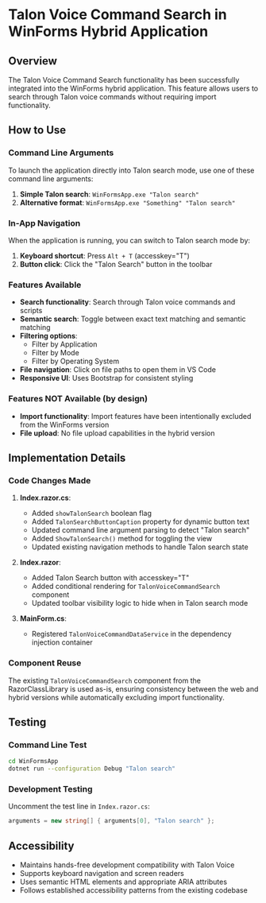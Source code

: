 # Talon Voice Command Search in WinForms Hybrid Application

## Overview
The Talon Voice Command Search functionality has been successfully integrated into the WinForms hybrid application. This feature allows users to search through Talon voice commands without requiring import functionality.

## How to Use

### Command Line Arguments
To launch the application directly into Talon search mode, use one of these command line arguments:

1. **Simple Talon search**: `WinFormsApp.exe "Talon search"`
2. **Alternative format**: `WinFormsApp.exe "Something" "Talon search"`

### In-App Navigation
When the application is running, you can switch to Talon search mode by:

1. **Keyboard shortcut**: Press `Alt + T` (accesskey="T")
2. **Button click**: Click the "Talon Search" button in the toolbar

### Features Available
- **Search functionality**: Search through Talon voice commands and scripts
- **Semantic search**: Toggle between exact text matching and semantic matching
- **Filtering options**:
  - Filter by Application
  - Filter by Mode
  - Filter by Operating System
- **File navigation**: Click on file paths to open them in VS Code
- **Responsive UI**: Uses Bootstrap for consistent styling

### Features NOT Available (by design)
- **Import functionality**: Import features have been intentionally excluded from the WinForms version
- **File upload**: No file upload capabilities in the hybrid version

## Implementation Details

### Code Changes Made

1. **Index.razor.cs**:
   - Added `showTalonSearch` boolean flag
   - Added `TalonSearchButtonCaption` property for dynamic button text
   - Updated command line argument parsing to detect "Talon search"
   - Added `ShowTalonSearch()` method for toggling the view
   - Updated existing navigation methods to handle Talon search state

2. **Index.razor**:
   - Added Talon Search button with accesskey="T"
   - Added conditional rendering for `TalonVoiceCommandSearch` component
   - Updated toolbar visibility logic to hide when in Talon search mode

3. **MainForm.cs**:
   - Registered `TalonVoiceCommandDataService` in the dependency injection container

### Component Reuse
The existing `TalonVoiceCommandSearch` component from the RazorClassLibrary is used as-is, ensuring consistency between the web and hybrid versions while automatically excluding import functionality.

## Testing

### Command Line Test
```bash
cd WinFormsApp
dotnet run --configuration Debug "Talon search"
```

### Development Testing
Uncomment the test line in `Index.razor.cs`:
```csharp
arguments = new string[] { arguments[0], "Talon search" };
```

## Accessibility
- Maintains hands-free development compatibility with Talon Voice
- Supports keyboard navigation and screen readers
- Uses semantic HTML elements and appropriate ARIA attributes
- Follows established accessibility patterns from the existing codebase
